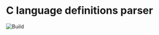 # C language definitions parser

![Build](https://github.com/maciejzj/cdefs-parser/workflows/Build/badge.svg)
